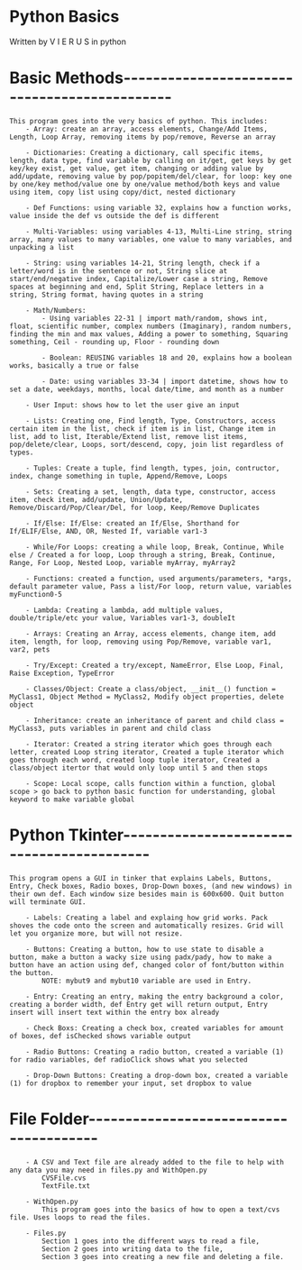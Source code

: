 # Python Basics
Written by V I E R U S in python

# Basic Methods---------------------------------------------
    This program goes into the very basics of python. This includes: 
        - Array: create an array, access elements, Change/Add Items, Length, Loop Array, removing items by pop/remove, Reverse an array

        - Dictionaries: Creating a dictionary, call specific items, length, data type, find variable by calling on it/get, get keys by get key/key exist, get value, get item, changing or adding value by add/update, removing value by pop/popitem/del/clear, for loop: key one by one/key method/value one by one/value method/both keys and value using item, copy list using copy/dict, nested dictionary

        - Def Functions: using variable 32, explains how a function works, value inside the def vs outside the def is different

        - Multi-Variables: using variables 4-13, Multi-Line string, string array, many values to many variables, one value to many variables, and unpacking a list
    
        - String: using variables 14-21, String length, check if a letter/word is in the sentence or not, String slice at start/end/negative index, Capitalize/Lower case a string, Remove spaces at beginning and end, Split String, Replace letters in a string, String format, having quotes in a string 
    
        - Math/Numbers: 
            - Using variables 22-31 | import math/random, shows int, float, scientific number, complex numbers (Imaginary), random numbers, finding the min and max values, Adding a power to something, Squaring something, Ceil - rounding up, Floor - rounding down
    
            - Boolean: REUSING variables 18 and 20, explains how a boolean works, basically a true or false
    
            - Date: using variables 33-34 | import datetime, shows how to set a date, weekdays, months, local date/time, and month as a number
    
        - User Input: shows how to let the user give an input

        - Lists: Creating one, Find length, Type, Constructors, access certain item in the list, check if item is in list, Change item in list, add to list, Iterable/Extend list, remove list items, pop/delete/clear, Loops, sort/descend, copy, join list regardless of types.

        - Tuples: Create a tuple, find length, types, join, contructor, index, change something in tuple, Append/Remove, Loops
        
        - Sets: Creating a set, length, data type, constructor, access item, check item, add/update, Union/Update, Remove/Discard/Pop/Clear/Del, for loop, Keep/Remove Duplicates 
        
        - If/Else: If/Else: created an If/Else, Shorthand for If/ELIF/Else, AND, OR, Nested If, variable var1-3
        
        - While/For Loops: creating a while loop, Break, Continue, While else / Created a for loop, Loop through a string, Break, Continue, Range, For Loop, Nested Loop, variable myArray, myArray2

        - Functions: created a function, used arguments/parameters, *args, default parameter value, Pass a list/For loop, return value, variables myFunction0-5
        
        - Lambda: Creating a lambda, add multiple values, double/triple/etc your value, Variables var1-3, doubleIt
        
        - Arrays: Creating an Array, access elements, change item, add item, length, for loop, removing using Pop/Remove, variable var1, var2, pets
        
        - Try/Except: Created a try/except, NameError, Else Loop, Final, Raise Exception, TypeError

        - Classes/Object: Create a class/object, __init__() function = MyClass1, Object Method = MyClass2, Modify object properties, delete object 
        
        - Inheritance: create an inheritance of parent and child class = MyClass3, puts variables in parent and child class 
        
        - Iterator: Created a string iterator which goes through each letter, created Loop string iterator, Created a tuple iterator which goes through each word, created loop tuple iterator, Created a class/object itertor that would only loop until 5 and then stops
        
        - Scope: Local scope, calls function within a function, global scope > go back to python basic function for understanding, global keyword to make variable global

# Python Tkinter------------------------------------------
    This program opens a GUI in tinker that explains Labels, Buttons, Entry, Check boxes, Radio boxes, Drop-Down boxes, (and new windows) in their own def. Each window size besides main is 600x600. Quit button will terminate GUI.
    
        - Labels: Creating a label and explaing how grid works. Pack shoves the code onto the screen and automatically resizes. Grid will let you organize more, but will not resize.

        - Buttons: Creating a button, how to use state to disable a button, make a button a wacky size using padx/pady, how to make a button have an action using def, changed color of font/button within the button.
            NOTE: mybut9 and mybut10 variable are used in Entry.

        - Entry: Creating an entry, making the entry background a color, creating a border width, def Entry get will return output, Entry insert will insert text within the entry box already
    
        - Check Boxs: Creating a check box, created variables for amount of boxes, def isChecked shows variable output
    
        - Radio Buttons: Creating a radio button, created a variable (1) for radio variables, def radioClick shows what you selected
    
        - Drop-Down Buttons: Creating a drop-down box, created a variable (1) for dropbox to remember your input, set dropbox to value

# File Folder---------------------------------------
        - A CSV and Text file are already added to the file to help with any data you may need in files.py and WithOpen.py
            CVSFile.cvs
            TextFile.txt
        
        - WithOpen.py
            This program goes into the basics of how to open a text/cvs file. Uses loops to read the files.
        
        - Files.py
            Section 1 goes into the different ways to read a file, 
            Section 2 goes into writing data to the file, 
            Section 3 goes into creating a new file and deleting a file. 

